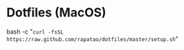 Dotfiles (MacOS)
===

bash -c "`curl -fsSL https://raw.github.com/rapatao/dotfiles/master/setup.sh`"
